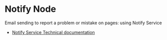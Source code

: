 # Notify Node

Email sending to report a problem or mistake on pages: using Notify Service

- [Notify Service Technical documentation](https://notification.alpha.canada.ca/documentation)